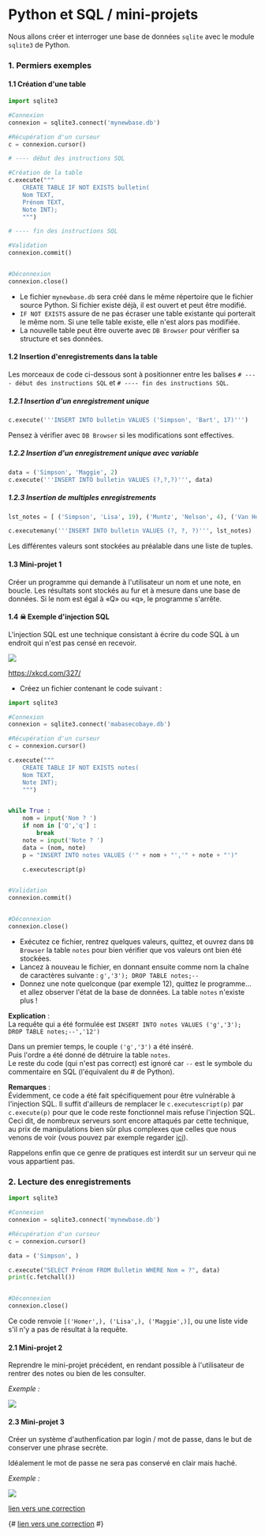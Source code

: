 # Python et SQL / mini-projets

Nous allons créer et interroger une base de données ```sqlite``` avec le module ```sqlite3```  de Python.

### 1. Permiers exemples
#### 1.1 Création d'une table 

```python
import sqlite3

#Connexion
connexion = sqlite3.connect('mynewbase.db')

#Récupération d'un curseur
c = connexion.cursor()

# ---- début des instructions SQL

#Création de la table
c.execute("""
    CREATE TABLE IF NOT EXISTS bulletin(
    Nom TEXT,
    Prénom TEXT,
    Note INT);
    """)

# ---- fin des instructions SQL

#Validation
connexion.commit()


#Déconnexion
connexion.close()

``` 

- Le fichier ```mynewbase.db``` sera créé dans le même répertoire que le fichier source Python. Si fichier existe déjà, il est ouvert et peut être modifié.
- ```IF NOT EXISTS``` assure de ne pas écraser une table existante qui porterait le même nom. Si une telle table existe, elle n'est alors pas modifiée.
- La nouvelle table peut être ouverte avec ```DB Browser``` pour vérifier sa structure et ses données.

#### 1.2 Insertion d'enregistrements dans la table
Les morceaux de code ci-dessous sont à positionner entre les balises ```# ---- début des instructions SQL```  et ```# ---- fin des instructions SQL```.

##### 1.2.1 Insertion d'un enregistrement unique
```python
c.execute('''INSERT INTO bulletin VALUES ('Simpson', 'Bart', 17)''')
``` 

Pensez à vérifier avec  ```DB Browser``` si les modifications sont effectives.

##### 1.2.2 Insertion d'un enregistrement unique avec variable
```python
data = ('Simpson', 'Maggie', 2)
c.execute('''INSERT INTO bulletin VALUES (?,?,?)''', data)
``` 


##### 1.2.3 Insertion de multiples enregistrements
```python
lst_notes = [ ('Simpson', 'Lisa', 19), ('Muntz', 'Nelson', 4), ('Van Houten', 'Milhouse', 12) ]

c.executemany('''INSERT INTO bulletin VALUES (?, ?, ?)''', lst_notes)
``` 
Les différentes valeurs sont stockées au préalable dans une liste de tuples.

#### 1.3 Mini-projet 1
Créer un programme qui demande à l'utilisateur un nom et une note, en boucle. Les résultats sont stockés au fur et à mesure dans une base de données. Si le nom est égal à «Q» ou «q», le programme s'arrête.

#### 1.4 ☠ Exemple d'injection SQL
L'injection SQL est une technique consistant à écrire du code SQL à un endroit qui n'est pas censé en recevoir.

![](data/xkcd.png)

https://xkcd.com/327/

- Créez un fichier contenant le code suivant :
```python
import sqlite3

#Connexion
connexion = sqlite3.connect('mabasecobaye.db')

#Récupération d'un curseur
c = connexion.cursor()

c.execute("""
    CREATE TABLE IF NOT EXISTS notes(
    Nom TEXT,
    Note INT);
    """)


while True :
    nom = input('Nom ? ')
    if nom in ['Q','q'] :
        break
    note = input('Note ? ')
    data = (nom, note)
    p = "INSERT INTO notes VALUES ('" + nom + "','" + note + "')"

    c.executescript(p)


#Validation
connexion.commit()


#Déconnexion
connexion.close()


``` 

- Exécutez ce fichier, rentrez quelques valeurs, quittez, et ouvrez dans ```DB Browser``` la table ```notes``` pour bien vérifier que vos valeurs ont bien été stockées.
- Lancez à nouveau le fichier, en donnant ensuite comme nom la chaîne de caractères suivante : 
```g','3'); DROP TABLE notes;--``` 
- Donnez une note quelconque (par exemple 12), quittez le programme... et allez observer l'état de la base de données. La table  ```notes``` n'existe plus !

**Explication** :  
La requête qui a été formulée est ```INSERT INTO notes VALUES ('g','3'); DROP TABLE notes;--','12')``` 

Dans un premier temps, le couple ```('g','3')``` a été inséré.  
Puis l'ordre a été donné de détruire la table ```notes```.  
Le reste du code (qui n'est pas correct) est ignoré car ```--``` est le symbole du commentaire en SQL (l'équivalent du # de Python).  

**Remarques** :  
Évidemment, ce code a été fait spécifiquement pour être vulnérable à l'injection SQL. Il suffit d'ailleurs de remplacer le ```c.executescript(p)``` par ```c.execute(p)``` pour que le code reste fonctionnel mais refuse l'injection SQL. 
Ceci dit, de nombreux serveurs sont encore attaqués par cette technique, au prix de manipulations bien sûr plus complexes que celles que nous venons de voir (vous pouvez par exemple regarder [ici](http://igm.univ-mlv.fr/~dr/XPOSE2011/injections_SQL/exploit.php)). 

Rappelons enfin que ce genre de pratiques est interdit sur un serveur qui ne vous appartient pas.



### 2. Lecture des enregistrements
```python
import sqlite3

#Connexion
connexion = sqlite3.connect('mynewbase.db')

#Récupération d'un curseur
c = connexion.cursor()

data = ('Simpson', )

c.execute("SELECT Prénom FROM Bulletin WHERE Nom = ?", data)
print(c.fetchall())  


#Déconnexion
connexion.close()
``` 

Ce code renvoie ```[('Homer',), ('Lisa',), ('Maggie',)]```, ou une liste vide s'il n'y a pas de résultat à la requête.

#### 2.1 Mini-projet 2
Reprendre le mini-projet précédent, en rendant possible à l'utilisateur de rentrer des notes ou bien de les consulter.

*Exemple :*

![](data/mp2.gif)


#### 2.3 Mini-projet 3
Créer un système d'authenfication par login / mot de passe, dans le but de conserver une phrase secrète.  

Idéalement le mot de passe ne sera pas conservé en clair mais haché.

*Exemple :*

![](data/miniprojet3.gif)


[lien vers une correction](https://fr.wikipedia.org/wiki/Poisson_d%27avril)

{#
[lien vers une correction](https://gist.github.com/glassus/446fbe11420536bf79bb30e1098dc1b2)
#}
